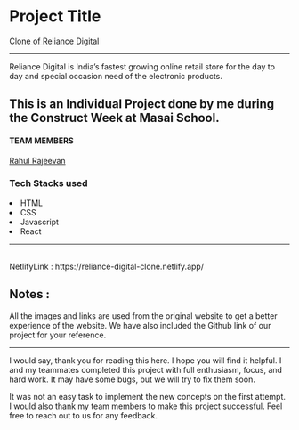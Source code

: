 <h1>Project Title</h1> 
<a href="https://elegant-centaur-093589.netlify.app/">Clone of Reliance Digital</a>
<hr>
<p>Reliance Digital is India’s fastest growing online retail store for the day to day and special occasion need of the electronic products.</p>
<h2>This is an Individual Project done by  me during the Construct Week at Masai School.</h2>
<h4>TEAM MEMBERS</h4>


<a href="https://github.com/Rahul-Rajeevan">Rahul Rajeevan</a>
<br/>

<h3>Tech Stacks used </h3>

<li>HTML</li>

<li>CSS</li>

<li>Javascript</li>

<li>React</li>


<hr><br>
NetlifyLink : https://reliance-digital-clone.netlify.app/

## Notes :
All the images and links are used from the original website to get a better experience of the website. We have also included the Github link of our project for your reference.



<!-- <h4>Landing Page</h4> -->

<!-- <img src="https://user-images.githubusercontent.com/98819392/185300959-35cb2844-c9b2-4e00-88dc-f47ce80f4b76.png"/>  -->
<!-- <hr> -->
<!-- <h4>Product Page</h4>
<img src="https://user-images.githubusercontent.com/101566134/185566784-9c6e9755-b8c4-4070-8827-447854699ef0.png"/><hr>
<h4>Cart Page</h4> -->
<!-- <img src="https://user-images.githubusercontent.com/101566134/185566905-0b96320c-e64d-4e2c-94b7-c473ed791777.png"/><hr> -->

<hr>
I would say, thank you for reading this here. I hope you will find it helpful. I and my teammates completed this project with full enthusiasm, focus, and hard work. It may have some bugs, but we will try to fix them soon.

It was not an easy task to implement the new concepts on the first attempt. I would also thank my team members to make this project successful. Feel free to reach out to us for any feedback.
